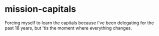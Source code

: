 # mission-capitals
Forcing myself to learn the capitals because i've been delegating for the past 18 years, but 'tis the moment where everything changes.
